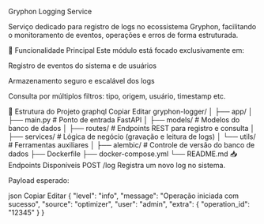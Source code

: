  Gryphon Logging Service

Serviço dedicado para registro de logs no ecossistema Gryphon, facilitando o monitoramento de eventos, operações e erros de forma estruturada.

🚀 Funcionalidade Principal
Este módulo está focado exclusivamente em:

Registro de eventos do sistema e de usuários

Armazenamento seguro e escalável dos logs

Consulta por múltiplos filtros: tipo, origem, usuário, timestamp etc.

📂 Estrutura do Projeto
graphql
Copiar
Editar
gryphon-logger/
│
├── app/
│   ├── main.py           # Ponto de entrada FastAPI
│   ├── models/           # Modelos do banco de dados
│   ├── routes/           # Endpoints REST para registro e consulta
│   ├── services/         # Lógica de negócio (gravação e leitura de logs)
│   └── utils/            # Ferramentas auxiliares
│
├── alembic/              # Controle de versão do banco de dados
├── Dockerfile
├── docker-compose.yml
└── README.md
📥 Endpoints Disponíveis
POST /log
Registra um novo log no sistema.

Payload esperado:

json
Copiar
Editar
{
  "level": "info",
  "message": "Operação iniciada com sucesso",
  "source": "optimizer",
  "user": "admin",
  "extra": {
    "operation_id": "12345"
  }
}
